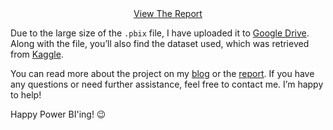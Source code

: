 <div style="text-align: center;">
    <a href="https://app.powerbi.com/view?r=eyJrIjoiMTAxNzk2NzYtNjNiNi00NGNiLWJkNjYtMzhmOWViNTUyNzA3IiwidCI6IjBlMGRiMmFkLWM0MTYtNDdjNy04OGVjLWNlYWM0ZWU3Njc2NyIsImMiOjEwfQ%3D%3D&pageName=ReportSectioncc096a47c2520501357d" target="_blank">View The Report</a>
</div>

Due to the large size of the `.pbix` file, I have uploaded it to [Google Drive](https://drive.google.com/drive/folders/1-bi46DjZcHfBCqSpYYNDjzb_a2gRq1El?usp=sharing). Along with the file, you’ll also find the dataset used, which was retrieved from [Kaggle](https://www.kaggle.com/datasets/olistbr/brazilian-ecommerce).

You can read more about the project on my [blog](https://ahmedsalim3.github.io/olist-dashboards/) or the [report](./project-report.pdf). If you have any questions or need further assistance, feel free to contact me. I’m happy to help!

Happy Power BI'ing! 😉
